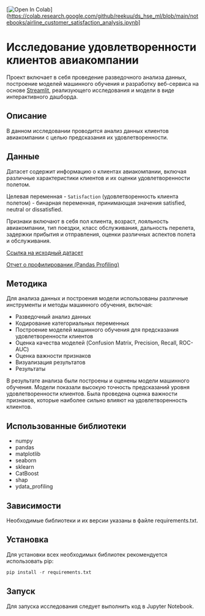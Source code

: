 [![Open In Colab](https://colab.research.google.com/assets/colab-badge.svg)](https://colab.research.google.com/github/reekuu/ds_hse_ml/blob/main/notebooks/airline_customer_satisfaction_analysis.ipynb]

# Исследование удовлетворенности клиентов авиакомпании

Проект включает в себя проведение разведочного анализа данных, построение моделей машинного обучения и разработку веб-сервиса на основе [Streamlit](https://streamlit.io), реализующего исследования и модели в виде интерактивного дашборда.

## Описание

В данном исследовании проводится анализ данных клиентов авиакомпании с целью предсказания их удовлетворенности.

## Данные

Датасет содержит информацию о клиентах авиакомпании, включая различные характеристики клиентов и их оценки удовлетворенности полетом.

Целевая переменная - `Satisfaction` (удовлетворенность клиента полетом) - бинарная переменная, принимающая значения satisfied, neutral or dissatisfied.

Признаки включают в себя пол клиента, возраст, лояльность авиакомпании, тип поездки, класс обслуживания, дальность перелета, задержки прибытия и отправления, оценки различных аспектов полета и обслуживания.

[Ссылка на исходный датасет](https://raw.githubusercontent.com/evgpat/edu_stepik_from_idea_to_mvp/main/datasets/clients.csv)

[Отчет о профилировании (Pandas Profiling)](https://htmlpreview.github.io/?https://github.com/reekuu/ds_hse_ml/blob/main/notebooks/profiling_report.html)

## Методика

Для анализа данных и построения модели использованы различные инструменты и методы машинного обучения, включая:

- Разведочный анализ данных
- Кодирование категориальных переменных
- Построение моделей машинного обучения для предсказания удовлетворенности клиентов
- Оценка качества моделей (Confusion Matrix, Precision, Recall, ROC-AUC)
- Оценка важности признаков
- Визуализация результатов
- Результаты

В результате анализа были построены и оценены модели машинного обучения. Модели показали высокую точность предсказаний уровня удовлетворенности клиентов. Была проведена оценка важности признаков, которые наиболее сильно влияют на удовлетворенность клиентов.

## Использованные библиотеки

- numpy
- pandas
- matplotlib
- seaborn
- sklearn
- CatBoost
- shap
- ydata_profiling

## Зависимости

Необходимые библиотеки и их версии указаны в файле requirements.txt.

## Установка

Для установки всех необходимых библиотек рекомендуется использовать pip:

```python
pip install -r requirements.txt
```

## Запуск

Для запуска исследования следует выполнить код в Jupyter Notebook.